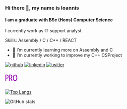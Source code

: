 ### Hi there 👋, my name is Ioannis
#### I am a graduate with BSc (Hons) Computer Science


I currently work as IT support analyst

Skills: Assembly / C / C++ / REACT 

- 🔭 I’m currently learning more on Assembly and C
- 🌱 I’m currently working to improve my C++ CSProject


[<img src='https://cdn.jsdelivr.net/npm/simple-icons@3.0.1/icons/github.svg' alt='github' height='40'>](https://github.com/IoannisCh)  [<img src='https://cdn.jsdelivr.net/npm/simple-icons@3.0.1/icons/linkedin.svg' alt='linkedin' height='40'>](https://www.linkedin.com/in/ioannis-chantolios/)  [<img src='https://cdn.jsdelivr.net/npm/simple-icons@3.0.1/icons/twitter.svg' alt='twitter' height='40'>](https://twitter.com/I_Chantolios)  

<a href='https://github.com/pricing'><img src='https://raw.githubusercontent.com/acervenky/animated-github-badges/master/assets/pro.gif' width='40' height='40'></a> 

[![Top Langs](https://github-readme-stats.vercel.app/api/top-langs/?username=IoannisCh)](https://github.com/anuraghazra/github-readme-stats)

![GitHub stats](https://github-readme-stats.vercel.app/api?username=IoannisCh&show_icons=true)  

